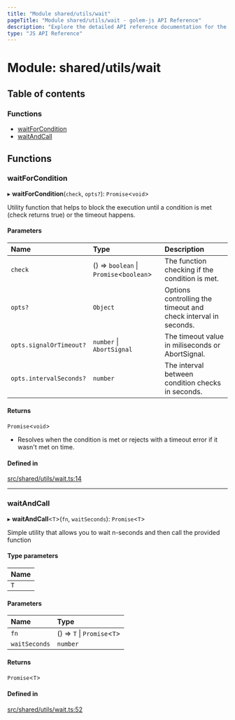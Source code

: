 ```yaml
---
title: "Module shared/utils/wait"
pageTitle: "Module shared/utils/wait - golem-js API Reference"
description: "Explore the detailed API reference documentation for the Module shared/utils/wait within the golem-js SDK for the Golem Network."
type: "JS API Reference"
---
```

# Module: shared/utils/wait

## Table of contents

### Functions

- [waitForCondition](shared_utils_wait#waitforcondition)
- [waitAndCall](shared_utils_wait#waitandcall)

## Functions

### waitForCondition

▸ **waitForCondition**(`check`, `opts?`): `Promise`\<`void`\>

Utility function that helps to block the execution until a condition is met (check returns true) or the timeout happens.

#### Parameters

| Name | Type | Description |
| :------ | :------ | :------ |
| `check` | () => `boolean` \| `Promise`\<`boolean`\> | The function checking if the condition is met. |
| `opts?` | `Object` | Options controlling the timeout and check interval in seconds. |
| `opts.signalOrTimeout?` | `number` \| `AbortSignal` | The timeout value in miliseconds or AbortSignal. |
| `opts.intervalSeconds?` | `number` | The interval between condition checks in seconds. |

#### Returns

`Promise`\<`void`\>

- Resolves when the condition is met or rejects with a timeout error if it wasn't met on time.

#### Defined in

[src/shared/utils/wait.ts:14](https://github.com/golemfactory/golem-js/blob/570126bc/src/shared/utils/wait.ts#L14)

___

### waitAndCall

▸ **waitAndCall**\<`T`\>(`fn`, `waitSeconds`): `Promise`\<`T`\>

Simple utility that allows you to wait n-seconds and then call the provided function

#### Type parameters

| Name |
| :------ |
| `T` |

#### Parameters

| Name | Type |
| :------ | :------ |
| `fn` | () => `T` \| `Promise`\<`T`\> |
| `waitSeconds` | `number` |

#### Returns

`Promise`\<`T`\>

#### Defined in

[src/shared/utils/wait.ts:52](https://github.com/golemfactory/golem-js/blob/570126bc/src/shared/utils/wait.ts#L52)
